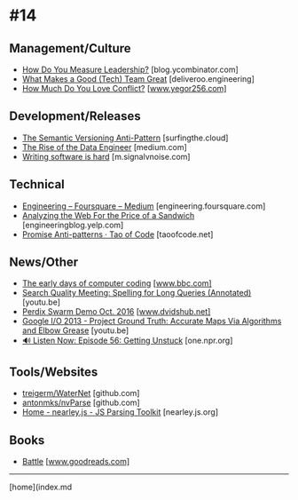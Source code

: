 # #14

 ## Management/Culture
* [How Do You Measure Leadership?](http://blog.ycombinator.com/how-do-you-measure-leadership/) [blog.ycombinator.com]
* [What Makes a Good (Tech) Team Great](http://deliveroo.engineering/2016/12/22/what-makes-a-good-tech-team-great.html) [deliveroo.engineering]
* [How Much Do You Love Conflict?](http://www.yegor256.com/2017/01/03/how-much-you-love-conflicts.html) [www.yegor256.com]

 ## Development/Releases
* [The Semantic Versioning Anti-Pattern](https://surfingthe.cloud/semantic-versioning-anti-pattern/) [surfingthe.cloud]
* [The Rise of the Data Engineer](https://medium.com/@maximebeauchemin/the-rise-of-the-data-engineer-91be18f1e603?source=linkShare-67f04834198a-1484988099) [medium.com]
* [Writing software is hard](https://m.signalvnoise.com/writing-software-is-hard-388d5e982ad9#.vvy31j7op) [m.signalvnoise.com]

 ## Technical
* [Engineering – Foursquare – Medium](https://engineering.foursquare.com/finding-similar-venues-in-foursquare-cf535d9028ee#.waodphcyo) [engineering.foursquare.com]
* [Analyzing the Web For the Price of a Sandwich](https://engineeringblog.yelp.com/2015/03/analyzing-the-web-for-the-price-of-a-sandwich.html) [engineeringblog.yelp.com]
* [Promise Anti-patterns ·  Tao of Code](http://taoofcode.net/promise-anti-patterns/) [taoofcode.net]

 ## News/Other
* [The early days of computer coding](http://www.bbc.com/news/technology-38103893) [www.bbc.com]
* [Search Quality Meeting: Spelling for Long Queries (Annotated)](https://youtu.be/JtRJXnXgE-A) [youtu.be]
* [Perdix Swarm Demo Oct. 2016](https://www.dvidshub.net/video/504622/perdix-swarm-demo-oct-2016) [www.dvidshub.net]
* [Google I/O 2013 - Project Ground Truth: Accurate Maps Via Algorithms and Elbow Grease](https://youtu.be/FsbLEtS0uls) [youtu.be]
* [🔊 Listen Now: Episode 56: Getting Unstuck](http://one.npr.org/i/507930318:507930414) [one.npr.org]

 ## Tools/Websites
* [treigerm/WaterNet](https://github.com/treigerm/WaterNet) [github.com]
* [antonmks/nvParse](https://github.com/antonmks/nvParse) [github.com]
* [Home - nearley.js - JS Parsing Toolkit](http://nearley.js.org/) [nearley.js.org]

 ## Books
* [Battle](http://www.goodreads.com/book/show/817285.Battle) [www.goodreads.com]
___
[home](index.md
